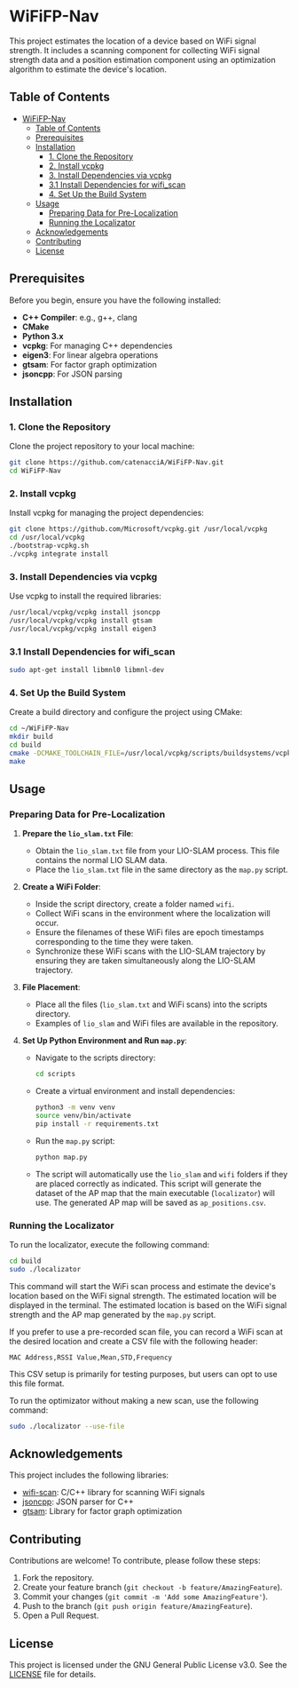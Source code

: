 # WiFiFP-Nav

This project estimates the location of a device based on WiFi signal strength. It includes a scanning component for collecting WiFi signal strength data and a position estimation component using an optimization algorithm to estimate the device's location.

## Table of Contents
- [WiFiFP-Nav](#wififp-nav)
  - [Table of Contents](#table-of-contents)
  - [Prerequisites](#prerequisites)
  - [Installation](#installation)
    - [1. Clone the Repository](#1-clone-the-repository)
    - [2. Install vcpkg](#2-install-vcpkg)
    - [3. Install Dependencies via vcpkg](#3-install-dependencies-via-vcpkg)
    - [3.1 Install Dependencies for wifi\_scan](#31-install-dependencies-for-wifi_scan)
    - [4. Set Up the Build System](#4-set-up-the-build-system)
  - [Usage](#usage)
    - [Preparing Data for Pre-Localization](#preparing-data-for-pre-localization)
    - [Running the Localizator](#running-the-localizator)
  - [Acknowledgements](#acknowledgements)
  - [Contributing](#contributing)
  - [License](#license)

## Prerequisites
Before you begin, ensure you have the following installed:
- **C++ Compiler**: e.g., g++, clang
- **CMake**
- **Python 3.x**
- **vcpkg**: For managing C++ dependencies
- **eigen3**: For linear algebra operations
- **gtsam**: For factor graph optimization
- **jsoncpp**: For JSON parsing

## Installation

### 1. Clone the Repository
Clone the project repository to your local machine:
```sh
git clone https://github.com/catenacciA/WiFiFP-Nav.git
cd WiFiFP-Nav
```

### 2. Install vcpkg
Install vcpkg for managing the project dependencies:
```sh
git clone https://github.com/Microsoft/vcpkg.git /usr/local/vcpkg
cd /usr/local/vcpkg
./bootstrap-vcpkg.sh
./vcpkg integrate install
```

### 3. Install Dependencies via vcpkg
Use vcpkg to install the required libraries:
```sh
/usr/local/vcpkg/vcpkg install jsoncpp
/usr/local/vcpkg/vcpkg install gtsam
/usr/local/vcpkg/vcpkg install eigen3
```

### 3.1 Install Dependencies for wifi_scan
```sh
sudo apt-get install libmnl0 libmnl-dev
```

### 4. Set Up the Build System
Create a build directory and configure the project using CMake:
```sh
cd ~/WiFiFP-Nav
mkdir build
cd build
cmake -DCMAKE_TOOLCHAIN_FILE=/usr/local/vcpkg/scripts/buildsystems/vcpkg.cmake ..
make
```

## Usage

### Preparing Data for Pre-Localization
1. **Prepare the `lio_slam.txt` File**:
   - Obtain the `lio_slam.txt` file from your LIO-SLAM process. This file contains the normal LIO SLAM data.
   - Place the `lio_slam.txt` file in the same directory as the `map.py` script.

2. **Create a WiFi Folder**:
   - Inside the script directory, create a folder named `wifi`.
   - Collect WiFi scans in the environment where the localization will occur.
   - Ensure the filenames of these WiFi files are epoch timestamps corresponding to the time they were taken.
   - Synchronize these WiFi scans with the LIO-SLAM trajectory by ensuring they are taken simultaneously along the LIO-SLAM trajectory.

3. **File Placement**:
   - Place all the files (`lio_slam.txt` and WiFi scans) into the scripts directory.
   - Examples of `lio_slam` and WiFi files are available in the repository.

4. **Set Up Python Environment and Run `map.py`**:
   - Navigate to the scripts directory:
     ```sh
     cd scripts
     ```
   - Create a virtual environment and install dependencies:
     ```sh
     python3 -m venv venv
     source venv/bin/activate
     pip install -r requirements.txt
     ```
   - Run the `map.py` script:
     ```sh
     python map.py
     ```
   - The script will automatically use the `lio_slam` and `wifi` folders if they are placed correctly as indicated. This script will generate the dataset of the AP map that the main executable (`localizator`) will use. The generated AP map will be saved as `ap_positions.csv`.

### Running the Localizator
To run the localizator, execute the following command:
```sh
cd build
sudo ./localizator
```

This command will start the WiFi scan process and estimate the device's location based on the WiFi signal strength. The estimated location will be displayed in the terminal. The estimated location is based on the WiFi signal strength and the AP map generated by the `map.py` script.

If you prefer to use a pre-recorded scan file, you can record a WiFi scan at the desired location and create a CSV file with the following header:
```
MAC Address,RSSI Value,Mean,STD,Frequency
```
This CSV setup is primarily for testing purposes, but users can opt to use this file format.

To run the optimizator without making a new scan, use the following command:
```sh
sudo ./localizator --use-file
```

## Acknowledgements
This project includes the following libraries:
- [wifi-scan](https://github.com/bmegli/wifi-scan): C/C++ library for scanning WiFi signals
- [jsoncpp](https://github.com/open-source-parsers/jsoncpp): JSON parser for C++
- [gtsam](https://github.com/borglab/gtsam): Library for factor graph optimization

## Contributing
Contributions are welcome! To contribute, please follow these steps:
1. Fork the repository.
2. Create your feature branch (`git checkout -b feature/AmazingFeature`).
3. Commit your changes (`git commit -m 'Add some AmazingFeature'`).
4. Push to the branch (`git push origin feature/AmazingFeature`).
5. Open a Pull Request.

## License
This project is licensed under the GNU General Public License v3.0. See the [LICENSE](LICENSE) file for details.
